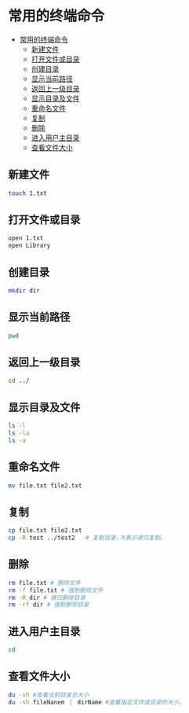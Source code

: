 # 常用的终端命令

<!-- TOC -->

- [常用的终端命令](#%E5%B8%B8%E7%94%A8%E7%9A%84%E7%BB%88%E7%AB%AF%E5%91%BD%E4%BB%A4)
    - [新建文件](#%E6%96%B0%E5%BB%BA%E6%96%87%E4%BB%B6)
    - [打开文件或目录](#%E6%89%93%E5%BC%80%E6%96%87%E4%BB%B6%E6%88%96%E7%9B%AE%E5%BD%95)
    - [创建目录](#%E5%88%9B%E5%BB%BA%E7%9B%AE%E5%BD%95)
    - [显示当前路径](#%E6%98%BE%E7%A4%BA%E5%BD%93%E5%89%8D%E8%B7%AF%E5%BE%84)
    - [返回上一级目录](#%E8%BF%94%E5%9B%9E%E4%B8%8A%E4%B8%80%E7%BA%A7%E7%9B%AE%E5%BD%95)
    - [显示目录及文件](#%E6%98%BE%E7%A4%BA%E7%9B%AE%E5%BD%95%E5%8F%8A%E6%96%87%E4%BB%B6)
    - [重命名文件](#%E9%87%8D%E5%91%BD%E5%90%8D%E6%96%87%E4%BB%B6)
    - [复制](#%E5%A4%8D%E5%88%B6)
    - [删除](#%E5%88%A0%E9%99%A4)
    - [进入用户主目录](#%E8%BF%9B%E5%85%A5%E7%94%A8%E6%88%B7%E4%B8%BB%E7%9B%AE%E5%BD%95)
    - [查看文件大小](#%E6%9F%A5%E7%9C%8B%E6%96%87%E4%BB%B6%E5%A4%A7%E5%B0%8F)

<!-- /TOC -->

## 新建文件

```zsh
touch 1.txt
```

## 打开文件或目录

```zsh
open 1.txt
open Library
```

## 创建目录

```zsh
mkdir dir
```

## 显示当前路径

```zsh
pwd
```

## 返回上一级目录

```zsh
cd ../
```

## 显示目录及文件

```zsh
ls -l
ls -la
ls -a
```

## 重命名文件

```zsh
mv file.txt file2.txt
```

## 复制

```zsh
cp file.txt file2.txt
cp -R test ../test2   # 复制目录，R表示递归复制。
```

## 删除

```zsh
rm file.txt # 删除文件
rm -f file.txt # 强制删除文件
rm -R dir # 递归删除目录
rm -rf dir # 强制删除目录
```

## 进入用户主目录

```zsh
cd
```

## 查看文件大小

```zsh
du -sh #查看当前目录总大小
du -sh fileNanem ｜ dirName #查看指定文件或目录的大小。
```
